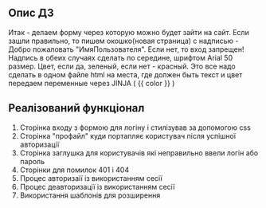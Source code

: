 ## Опис ДЗ
Итак - делаем форму через которую можно будет зайти на сайт. 
Если зашли правильно, то пишем окошко(новая страница) с надписью - Добро пожаловать "ИмяПользователя".
Если нет, то вход запрещен! 
Надпись в обеих случаях сделать по середине, шрифтом Arial 50 размер.
Цвет, если да, зеленый, если нет - красный. 
Это все надо сделать в одном файле html на места, где должен быть текст и цвет передаем переменные через JINJA ( {{ color }} )

## Реалізований функціонал
1) Сторінка входу з формою для логіну і стилізував за допомогою css
2) Сторінка "профайл" куди портапляє користувач після успішної авторизації
3) Сторінка заглушка для користувачів які неправильно ввели логін або пароль
4) Сторінки для помилок 401 і 404
5) Процес авторизаії із використанням сесії
6) Процес деавторизації із використанням сесії
7) Використання шаблонів для розширення
